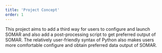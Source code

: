 ```yaml
---
title: 'Project Concept'
order: 1
---
```

This project aims to add a third way for users to configure and launch SOMAR and also add a post-processing script to get preferred output of SOMAR. The relatively user-friendly syntax of Python also makes users more comfortable configure and obtain preferred data output of SOMAR. 